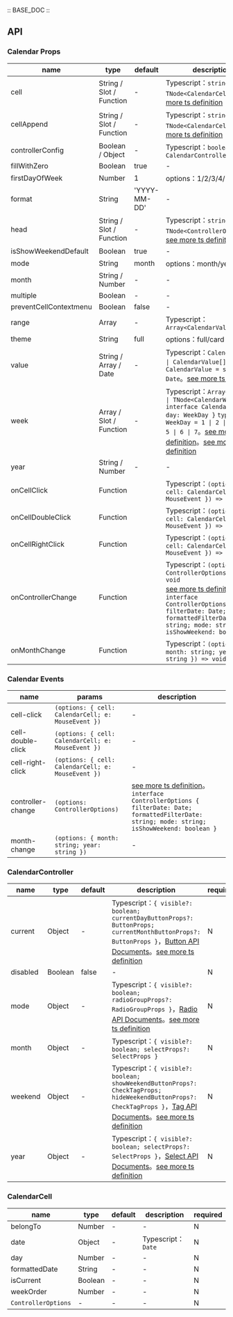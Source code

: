 :: BASE_DOC ::

## API
### Calendar Props

name | type | default | description | required
-- | -- | -- | -- | --
cell | String / Slot / Function | - | Typescript：`string \| TNode<CalendarCell>`。[see more ts definition](https://github.com/Tencent/tdesign-vue/blob/develop/src/common.ts) | N
cellAppend | String / Slot / Function | - | Typescript：`string \| TNode<CalendarCell>`。[see more ts definition](https://github.com/Tencent/tdesign-vue/blob/develop/src/common.ts) | N
controllerConfig | Boolean / Object | - | Typescript：`boolean \| CalendarController` | N
fillWithZero | Boolean | true | \- | N
firstDayOfWeek | Number | 1 | options：1/2/3/4/5/6/7 | N
format | String | 'YYYY-MM-DD' | \- | N
head | String / Slot / Function | - | Typescript：`string \| TNode<ControllerOptions>`。[see more ts definition](https://github.com/Tencent/tdesign-vue/blob/develop/src/common.ts) | N
isShowWeekendDefault | Boolean | true | \- | N
mode | String | month | options：month/year | N
month | String / Number | - | \- | N
multiple | Boolean | - | \- | N
preventCellContextmenu | Boolean | false | \- | N
range | Array | - | Typescript：`Array<CalendarValue>` | N
theme | String | full | options：full/card | N
value | String / Array / Date | - | Typescript：`CalendarValue \| CalendarValue[]` `type CalendarValue = string \| Date`。[see more ts definition](https://github.com/Tencent/tdesign-vue/tree/develop/src/calendar/type.ts) | N
week | Array / Slot / Function | - | Typescript：`Array<string> \| TNode<CalendarWeek>` `interface CalendarWeek { day: WeekDay }` `type WeekDay = 1 \| 2 \| 3 \| 4 \| 5 \| 6 \| 7`。[see more ts definition](https://github.com/Tencent/tdesign-vue/blob/develop/src/common.ts)。[see more ts definition](https://github.com/Tencent/tdesign-vue/tree/develop/src/calendar/type.ts) | N
year | String / Number | - | \- | N
onCellClick | Function |  | Typescript：`(options: { cell: CalendarCell; e: MouseEvent }) => void`<br/> | N
onCellDoubleClick | Function |  | Typescript：`(options: { cell: CalendarCell; e: MouseEvent }) => void`<br/> | N
onCellRightClick | Function |  | Typescript：`(options: { cell: CalendarCell; e: MouseEvent }) => void`<br/> | N
onControllerChange | Function |  | Typescript：`(options: ControllerOptions) => void`<br/>[see more ts definition](https://github.com/Tencent/tdesign-vue/tree/develop/src/calendar/type.ts)。<br/>`interface ControllerOptions { filterDate: Date; formattedFilterDate: string; mode: string; isShowWeekend: boolean }`<br/> | N
onMonthChange | Function |  | Typescript：`(options: { month: string; year: string }) => void`<br/> | N

### Calendar Events

name | params | description
-- | -- | --
cell-click | `(options: { cell: CalendarCell; e: MouseEvent })` | \-
cell-double-click | `(options: { cell: CalendarCell; e: MouseEvent })` | \-
cell-right-click | `(options: { cell: CalendarCell; e: MouseEvent })` | \-
controller-change | `(options: ControllerOptions)` | [see more ts definition](https://github.com/Tencent/tdesign-vue/tree/develop/src/calendar/type.ts)。<br/>`interface ControllerOptions { filterDate: Date; formattedFilterDate: string; mode: string; isShowWeekend: boolean }`<br/>
month-change | `(options: { month: string; year: string })` | \-

### CalendarController

name | type | default | description | required
-- | -- | -- | -- | --
current | Object | - | Typescript：`{ visible?: boolean; currentDayButtonProps?: ButtonProps; currentMonthButtonProps?: ButtonProps }`，[Button API Documents](./button?tab=api)。[see more ts definition](https://github.com/Tencent/tdesign-vue/tree/develop/src/calendar/type.ts) | N
disabled | Boolean | false | \- | N
mode | Object | - | Typescript：`{ visible?: boolean; radioGroupProps?: RadioGroupProps }`，[Radio API Documents](./radio?tab=api)。[see more ts definition](https://github.com/Tencent/tdesign-vue/tree/develop/src/calendar/type.ts) | N
month | Object | - | Typescript：`{ visible?: boolean; selectProps?: SelectProps }` | N
weekend | Object | - | Typescript：`{ visible?: boolean; showWeekendButtonProps?: CheckTagProps; hideWeekendButtonProps?: CheckTagProps }`，[Tag API Documents](./tag?tab=api)。[see more ts definition](https://github.com/Tencent/tdesign-vue/tree/develop/src/calendar/type.ts) | N
year | Object | - | Typescript：`{ visible?: boolean; selectProps?: SelectProps }`，[Select API Documents](./select?tab=api)。[see more ts definition](https://github.com/Tencent/tdesign-vue/tree/develop/src/calendar/type.ts) | N

### CalendarCell

name | type | default | description | required
-- | -- | -- | -- | --
belongTo | Number | - | \- | N
date | Object | - | Typescript：`Date` | N
day | Number | - | \- | N
formattedDate | String | - | \- | N
isCurrent | Boolean | - | \- | N
weekOrder | Number | - | \- | N
`ControllerOptions` | \- | - | \- | N
